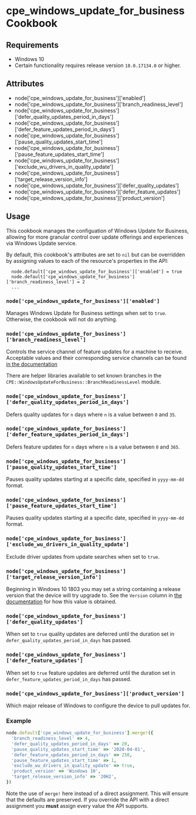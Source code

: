 cpe_windows_update_for_business Cookbook
========================================

Requirements
------------
* Windows 10
* Certain functionality requires release version `10.0.17134.0` or higher.

Attributes
----------
* node['cpe_windows_update_for_business']['enabled']
* node['cpe_windows_update_for_business']['branch_readiness_level']
* node['cpe_windows_update_for_business']['defer_quality_updates_period_in_days']
* node['cpe_windows_update_for_business']['defer_feature_updates_period_in_days']
* node['cpe_windows_update_for_business']['pause_quality_updates_start_time']
* node['cpe_windows_update_for_business']['pause_feature_updates_start_time']
* node['cpe_windows_update_for_business']['exclude_wu_drivers_in_quality_update']
* node['cpe_windows_update_for_business']['target_release_version_info']
* node['cpe_windows_update_for_business']['defer_quality_updates']
* node['cpe_windows_update_for_business']['defer_feature_updates']
* node['cpe_windows_update_for_business']['product_version']

Usage
-----
This cookbook manages the configuation of Windows Update for Business,
allowing for more granular control over update offerings and experiences
via Windows Update service.

By default, this cookbook's attributes are set to `nil` but can be
overridden by assigning values to each of the resource's properties in the API:

```
  node.default['cpe_windows_update_for_business']['enabled'] = true
  node.default['cpe_windows_update_for_business']['branch_readiness_level'] = 2
  ...
```

### `node['cpe_windows_update_for_business']['enabled']`
Manages Windows Update for Business settings when set to `true`. Otherwise, the
cookbook will not do anything.

### `node['cpe_windows_update_for_business']['branch_readiness_level']`
Controls the service channel of feature updates for a machine to receive.
Acceptable values and their corresponding service channels can be found [in the
documentation](https://docs.microsoft.com/en-us/windows/deployment/update/waas-configure-wufb#summary-mdm-and-group-policy-settings-for-windows-10-version-1703-and-later)

There are helper libraries available to set known branches in the
`CPE::WindowsUpdateForBusiness::BranchReadinessLevel` module.

### `node['cpe_windows_update_for_business']['defer_quality_updates_period_in_days']`
Defers quality updates for `n` days where `n` is a value between `0` and `35`.

### `node['cpe_windows_update_for_business']['defer_feature_updates_period_in_days']`
Defers feature updates for `n` days where `n` is a value between `0` and `365`.

### `node['cpe_windows_update_for_business']['pause_quality_updates_start_time']`
Pauses quality updates starting at a specific date, specified in `yyyy-mm-dd`
format.

### `node['cpe_windows_update_for_business']['pause_feature_updates_start_time']`
Pauses quality updates starting at a specific date, specified in `yyyy-mm-dd`
format.

### `node['cpe_windows_update_for_business']['exclude_wu_drivers_in_quality_update']`
Exclude driver updates from update searches when set to `true`.

### `node['cpe_windows_update_for_business']['target_release_version_info']`
Beginning in Windows 10 1803 you may set a string containing a release version
that the device will try upgrade to. See the `Version` column in [the
documentation](https://aka.ms/ReleaseInformationPage) for how this value is
obtained.

### `node['cpe_windows_update_for_business']['defer_quality_updates']`
When set to `true` quality updates are deferred until the duration set in
`defer_quality_updates_period_in_days` has passed.

### `node['cpe_windows_update_for_business']['defer_feature_updates']`
When set to `true` feature updates are deferred until the duration set in
`defer_feature_updates_period_in_days` has passed.

### `node['cpe_windows_update_for_business']['product_version']`
Which major release of Windows to configure the device to pull updates for.

### Example

```ruby
node.default['cpe_windows_update_for_business'].merge!({
  'branch_readiness_level' => 4,
  'defer_quality_updates_period_in_days' => 20,
  'pause_quality_updates_start_time' => '2020-04-01',
  'defer_feature_updates_period_in_days' => 250,
  'pause_feature_updates_start_time' => 1,
  'exclude_wu_drivers_in_quality_update' => true,
  'product_version' => 'Windows 10',
  'target_release_version_info' => '20H2',
})
```

Note the use of `merge!` here instead of a direct assignment. This will ensure
that the defaults are preserved. If you override the API with a direct
assignment you **must** assign every value the API supports.
